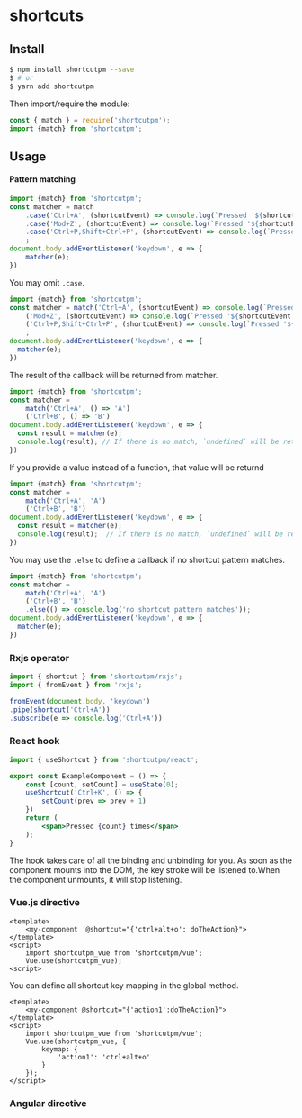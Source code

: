# shortcuts

## Install

```sh
$ npm install shortcutpm --save
$ # or 
$ yarn add shortcutpm
```

Then import/require the module:

```js
const { match } = require('shortcutpm');
import {match} from 'shortcutpm';
```

## Usage

#### Pattern matching

```js
import {match} from 'shortcutpm';
const matcher = match
    .case('Ctrl+A', (shortcutEvent) => console.log(`Pressed '${shortcutEvent.shortcut}`)) // output when matching: Pressed 'Ctrl+A'
    .case('Mod+Z', (shortcutEvent) => console.log(`Pressed '${shortcutEvent.shortcut}'`)) // output when matching: Mac: `Pressed 'Meta+A'`, Win,Linux:`Pressed 'Ctrl+A'`
    .case('Ctrl+P,Shift+Ctrl+P', (shortcutEvent) => console.log(`Pressed '${shortcutEvent.shortcut}`)) // output when matching: `Pressed 'Ctrl+P'` or `Pressed 'Shift+Ctrl+P'`
    ;
document.body.addEventListener('keydown', e => {
    matcher(e);
})
```

You may omit `.case`.

```js
import {match} from 'shortcutpm';
const matcher = match('Ctrl+A', (shortcutEvent) => console.log(`Pressed '${shortcutEvent.shortcut}`)) // output when matching: Pressed 'Ctrl+A'
    ('Mod+Z', (shortcutEvent) => console.log(`Pressed '${shortcutEvent.shortcut}'`)) // output when matching: Mac: `Pressed 'Meta+A'`, Win,Linux:`Pressed 'Ctrl+A'`
    ('Ctrl+P,Shift+Ctrl+P', (shortcutEvent) => console.log(`Pressed '${shortcutEvent.shortcut}`)) // output when matching: `Pressed 'Ctrl+P'` or `Pressed 'Shift+Ctrl+P'`
    ;
document.body.addEventListener('keydown', e => {
  matcher(e);
})
```

The result of the callback will be returned from matcher.

```js
import {match} from 'shortcutpm';
const matcher = 
    match('Ctrl+A', () => 'A')
    ('Ctrl+B', () => 'B')
document.body.addEventListener('keydown', e => {
  const result = matcher(e);
  console.log(result); // If there is no match, `undefined` will be returned.
})
```

If you provide a value instead of a function, that value will be returnd

```js
import {match} from 'shortcutpm';
const matcher = 
    match('Ctrl+A', 'A')
    ('Ctrl+B', 'B')
document.body.addEventListener('keydown', e => {
  const result = matcher(e);
  console.log(result);  // If there is no match, `undefined` will be returned.
})
```

You may use the `.else` to define a callback  if no shortcut pattern matches.

```js
import {match} from 'shortcutpm';
const matcher = 
    match('Ctrl+A', 'A')
    ('Ctrl+B', 'B')
    .else(() => console.log('no shortcut pattern matches'));
document.body.addEventListener('keydown', e => {
  matcher(e);
})
```

### Rxjs operator

```js
import { shortcut } from 'shortcutpm/rxjs';
import { fromEvent } from 'rxjs';

fromEvent(document.body, 'keydown')
.pipe(shortcut('Ctrl+A'))
.subscribe(e => console.log('Ctrl+A'))
```

### React hook

```jsx
import { useShortcut } from 'shortcutpm/react';

export const ExampleComponent = () => {
    const [count, setCount] = useState(0);
    useShortcut('Ctrl+K', () => {
        setCount(prev => prev + 1)
    })
    return (
        <span>Pressed {count} times</span>
    );
}

```

The hook takes care of all the binding and unbinding for you. As soon as the component mounts into the DOM, the key stroke will be listened to.When the component unmounts, it will stop listening.

### Vue.js directive

```vue
<template>
    <my-component  @shortcut="{'ctrl+alt+o': doTheAction}">
</template>
<script>
    import shortcutpm_vue from 'shortcutpm/vue';
    Vue.use(shortcutpm_vue);
<script>
```

You can define all shortcut key mapping in the global method.

```vue
<template>
    <my-component @shortcut="{'action1':doTheAction}">
</template>
<script>
    import shortcutpm_vue from 'shortcutpm/vue';
    Vue.use(shortcutpm_vue, {
        keymap: {
            'action1': 'ctrl+alt+o'
        }
    });
</script>
```

### Angular directive

